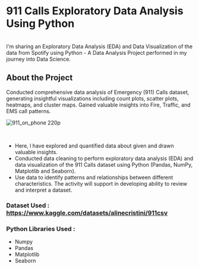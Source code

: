 <p align="center">
  
# 911 Calls Exploratory Data Analysis Using Python 

</p>

<br>
I'm sharing an Exploratory Data Analysis (EDA) and Data Visualization of the data from Spotify using Python - A Data Analysis Project performed in my journey into Data Science.

## About the Project

Conducted comprehensive data analysis of Emergency (911) Calls dataset, generating insightful visualizations including
count plots, scatter plots, heatmaps, and cluster maps. Gained valuable insights into Fire, Traffic, and EMS call patterns.
<p align="center">
  
![911_on_phone 220p](https://github.com/sukalyanbisui/911_calls_EDA/assets/105505839/3695fb86-42da-4a2e-9c00-c25f1c8a1c52) 

</p>

<br>

- Here, l have explored and quantified data about given and drawn valuable insights.
- Conducted data cleaning to perform exploratory data analysis (EDA) and data visualization of the 911 Calls dataset using Python (Pandas, NumPy, Matplotlib and Seaborn).
- Use data to identify patterns and relationships between different characteristics. The activity will support in developing ability to review and interpret a dataset.


### Dataset Used : https://www.kaggle.com/datasets/alinecristini/911csv <br>
### Python Libraries Used : <br>
* Numpy<br>
* Pandas<br>
* Matplotlib<br>
* Seaborn<br>




